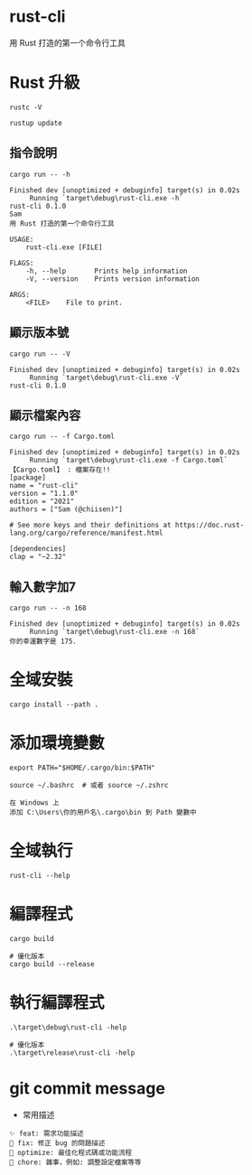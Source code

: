# rust-cli
用 Rust 打造的第一个命令行工具

# Rust 升級
```shell
rustc -V

rustup update
```

## 指令說明
```shell
cargo run -- -h
```

```shell
Finished dev [unoptimized + debuginfo] target(s) in 0.02s
     Running `target\debug\rust-cli.exe -h`
rust-cli 0.1.0
Sam
用 Rust 打造的第一个命令行工具

USAGE:
    rust-cli.exe [FILE]

FLAGS:
    -h, --help       Prints help information
    -V, --version    Prints version information

ARGS:
    <FILE>    File to print.

```

## 顯示版本號
```shell
cargo run -- -V
```

```shell
Finished dev [unoptimized + debuginfo] target(s) in 0.02s
     Running `target\debug\rust-cli.exe -V`
rust-cli 0.1.0
```

## 顯示檔案內容
```shell
cargo run -- -f Cargo.toml
```

```shell
Finished dev [unoptimized + debuginfo] target(s) in 0.02s
     Running `target\debug\rust-cli.exe -f Cargo.toml`
【Cargo.toml】 : 檔案存在!!
[package]
name = "rust-cli"
version = "1.1.0"
edition = "2021"
authors = ["Sam (@chiisen)"]

# See more keys and their definitions at https://doc.rust-lang.org/cargo/reference/manifest.html

[dependencies]
clap = "~2.32"
```

## 輸入數字加7
```shell
cargo run -- -n 168
```

```shell
Finished dev [unoptimized + debuginfo] target(s) in 0.02s
     Running `target\debug\rust-cli.exe -n 168`
你的幸運數字是 175.
```

# 全域安裝
```shell
cargo install --path .
```

# 添加環境變數
```shell
export PATH="$HOME/.cargo/bin:$PATH"

source ~/.bashrc  # 或者 source ~/.zshrc

在 Windows 上
添加 C:\Users\你的用戶名\.cargo\bin 到 Path 變數中
```

# 全域執行
```shell
rust-cli --help
```

# 編譯程式
```shell
cargo build

# 優化版本
cargo build --release
```

# 執行編譯程式
```shell
.\target\debug\rust-cli -help

# 優化版本
.\target\release\rust-cli -help
```

# git commit message
- 常用描述
```shell
✨ feat: 需求功能描述
🐛 fix: 修正 bug 的問題描述
💄 optimize: 最佳化程式碼或功能流程
🔧 chore: 雜事，例如: 調整設定檔案等等 
```

